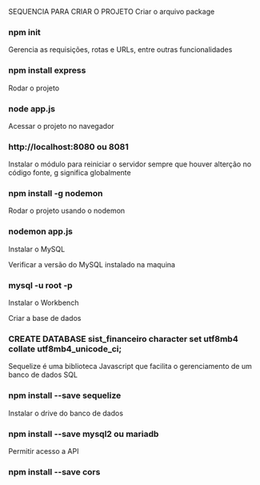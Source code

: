 SEQUENCIA PARA CRIAR O PROJETO
Criar o arquivo package
### npm init

Gerencia as requisições, rotas e URLs, entre outras funcionalidades
### npm install express

Rodar o projeto
### node app.js

Acessar o projeto no navegador
### http://localhost:8080 ou 8081

Instalar o módulo para reiniciar o servidor sempre que houver alterção no código fonte, g significa globalmente
### npm install -g nodemon

Rodar o projeto usando o nodemon
### nodemon app.js

Instalar o MySQL

Verificar a versão do MySQL instalado na maquina
### mysql -u root -p

Instalar o Workbench

Criar a base de dados
### CREATE DATABASE sist_financeiro character set utf8mb4 collate utf8mb4_unicode_ci;

Sequelize é uma biblioteca Javascript que facilita o gerenciamento de um banco de dados SQL
### npm install --save sequelize

Instalar o drive do banco de dados
### npm install --save mysql2 ou mariadb

Permitir acesso a API
### npm install --save cors